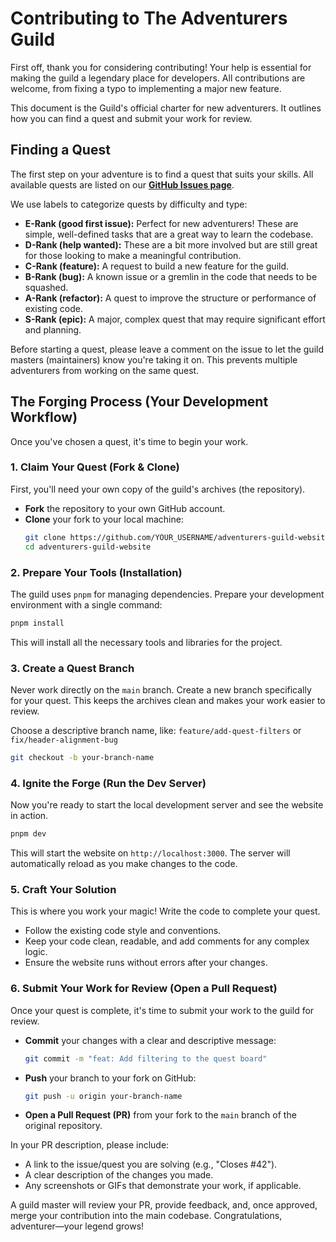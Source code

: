 # Contributing to The Adventurers Guild

First off, thank you for considering contributing! Your help is essential for making the guild a legendary place for developers. All contributions are welcome, from fixing a typo to implementing a major new feature.

This document is the Guild's official charter for new adventurers. It outlines how you can find a quest and submit your work for review.

## Finding a Quest

The first step on your adventure is to find a quest that suits your skills. All available quests are listed on our **[GitHub Issues page](https://github.com/your-username/adventurers-guild-website/issues)**.

We use labels to categorize quests by difficulty and type:

*   **E-Rank (good first issue):** Perfect for new adventurers! These are simple, well-defined tasks that are a great way to learn the codebase.
*   **D-Rank (help wanted):** These are a bit more involved but are still great for those looking to make a meaningful contribution.
*   **C-Rank (feature):** A request to build a new feature for the guild.
*   **B-Rank (bug):** A known issue or a gremlin in the code that needs to be squashed.
*   **A-Rank (refactor):** A quest to improve the structure or performance of existing code.
*   **S-Rank (epic):** A major, complex quest that may require significant effort and planning.

Before starting a quest, please leave a comment on the issue to let the guild masters (maintainers) know you're taking it on. This prevents multiple adventurers from working on the same quest.

## The Forging Process (Your Development Workflow)

Once you've chosen a quest, it's time to begin your work.

### 1. Claim Your Quest (Fork & Clone)

First, you'll need your own copy of the guild's archives (the repository).

*   **Fork** the repository to your own GitHub account.
*   **Clone** your fork to your local machine:
    ```bash
    git clone https://github.com/YOUR_USERNAME/adventurers-guild-website.git
    cd adventurers-guild-website
    ```

### 2. Prepare Your Tools (Installation)

The guild uses `pnpm` for managing dependencies. Prepare your development environment with a single command:

```bash
pnpm install
```

This will install all the necessary tools and libraries for the project.

### 3. Create a Quest Branch

Never work directly on the `main` branch. Create a new branch specifically for your quest. This keeps the archives clean and makes your work easier to review.

Choose a descriptive branch name, like:
`feature/add-quest-filters` or `fix/header-alignment-bug`

```bash
git checkout -b your-branch-name
```

### 4. Ignite the Forge (Run the Dev Server)

Now you're ready to start the local development server and see the website in action.

```bash
pnpm dev
```

This will start the website on `http://localhost:3000`. The server will automatically reload as you make changes to the code.

### 5. Craft Your Solution

This is where you work your magic! Write the code to complete your quest.

*   Follow the existing code style and conventions.
*   Keep your code clean, readable, and add comments for any complex logic.
*   Ensure the website runs without errors after your changes.

### 6. Submit Your Work for Review (Open a Pull Request)

Once your quest is complete, it's time to submit your work to the guild for review.

*   **Commit** your changes with a clear and descriptive message:
    ```bash
    git commit -m "feat: Add filtering to the quest board"
    ```
*   **Push** your branch to your fork on GitHub:
    ```bash
    git push -u origin your-branch-name
    ```
*   **Open a Pull Request (PR)** from your fork to the `main` branch of the original repository.

In your PR description, please include:
*   A link to the issue/quest you are solving (e.g., "Closes #42").
*   A clear description of the changes you made.
*   Any screenshots or GIFs that demonstrate your work, if applicable.

A guild master will review your PR, provide feedback, and, once approved, merge your contribution into the main codebase. Congratulations, adventurer—your legend grows!

